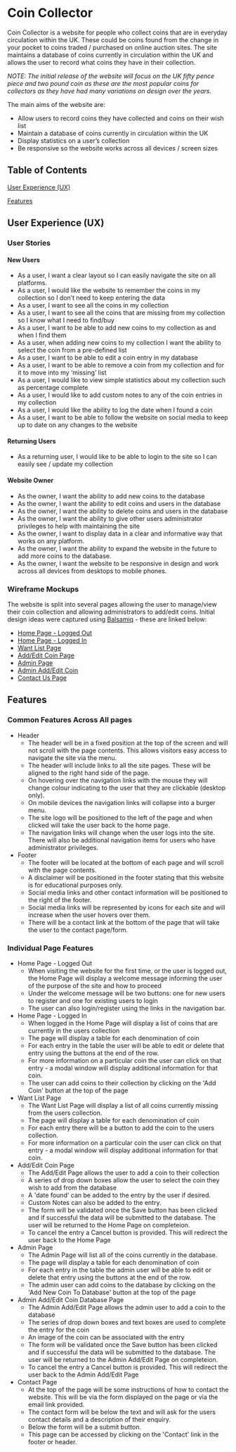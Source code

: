 # Coin Collector
Coin Collector is a website for people who collect coins that are in everyday circulation within the UK. These could be coins found from the change in your 
pocket to coins traded / purchased on online auction sites. The site maintains a database of coins currently in circulation within the UK and allows the user 
to record what coins they have in their collection. 

*NOTE: The initial release of the website will focus on the UK fifty pence piece and two pound coin as these are the most popular coins for collectors as 
they have had many variations on design over the years.*

The main aims of the website are:
* Allow users to record coins they have collected and coins on their wish list
* Maintain a database of coins currently in circulation within the UK
* Display statistics on a user’s collection
* Be responsive so the website works across all devices / screen sizes


## Table of Contents

[User Experience (UX)](#userexperience)

[Features](#features)

<a name="userexperience"></a>
## User Experience (UX)

### User Stories
#### New Users
* As a user, I want a clear layout so I can easily navigate the site on all platforms.
* As a user, I would like the website to remember the coins in my collection so I don’t need to keep entering the data
* As a user, I want to see all the coins in my collection
* As a user, I want to see all the coins that are missing from my collection so I know what I need to find/buy
* As a user, I want to be able to add new coins to my collection as and when I find them
* As a user, when adding new coins to my collection I want the ability to select the coin from a pre-defined list
* As a user, I want to be able to edit a coin entry in my database
* As a user, I want to be able to remove a coin from my collection and for it to move into my ‘missing’ list
* As a user, I would like to view simple statistics about my collection such as percentage complete
* As a user, I would like to add custom notes to any of the coin entries in my collection
* As a user, I would like the ability to log the date when I found a coin
* As a user, I want to be able to follow the website on social media to keep up to date on any changes to the website
#### Returning Users
* As a returning user, I would like to be able to login to the site so I can easily see / update my collection
#### Website Owner
* As the owner, I want the ability to add new coins to the database
* As the owner, I want the ability to edit coins and users in the database
* As the owner, I want the ability to delete coins and users in the database
* As the owner, I want the ability to give other users administrator privileges to help with maintaining the site
* As the owner, I want to display data in a clear and informative way that works on any platform.
* As the owner, I want the ability to expand the website in the future to add more coins to the database.
* As the owner, I want the website to be responsive in design and work across all devices from desktops to mobile phones.

### Wireframe Mockups

The website is split into several pages allowing the user to manage/view their coin collection and allowing administrators to add/edit coins. 
Initial design ideas were captured using [Balsamiq](https://balsamiq.com/) - these are linked below:

* [Home Page - Logged Out](/assets/wireframes/001-HomePage-LoggedOut-v1.png)
* [Home Page - Logged In](/assets/wireframes/002-HomePage-LoggedIn-v2.png)
* [Want List Page](/assets/wireframes/003-WantList-v2.png)
* [Add/Edit Coin Page](/assets/wireframes/004-Add_EditCoinPage-v1.png)
* [Admin Page](/assets/wireframes/005-AdminPage-v2.png)
* [Admin Add/Edit Coin](/assets/wireframes/006-Admin-Add_EditCoin-v1.png)
* [Contact Us Page](/assets/wireframes/007-ContactPage-v1.png)

<a name="features"></a>
## Features

### Common Features Across All pages
* Header
    * The header will be in a fixed position at the top of the screen and will not scroll with the page contents. This allows visitors easy access to navigate the site via the menu.
    * The header will include links to all the site pages. These will be aligned to the right hand side of the page.
    * On hovering over the navigation links with the mouse they will change colour indicating to the user that they are clickable (desktop only).
    * On mobile devices the navigation links will collapse into a burger menu.
    * The site logo will be positioned to the left of the page and when clicked will take the user back to the home page.
    * The navigation links will change when the user logs into the site. There will also be additional navigation items for users who have administrator privileges.
* Footer
    * The footer will be located at the bottom of each page and will scroll with the page contents.
    * A disclaimer will be positioned in the footer stating that this website is for educational purposes only.
    * Social media links and other contact information will be positioned to the right of the footer.
    * Social media links will be represented by icons for each site and will increase when the user hovers over them.
    * There will be a contact link at the bottom of the page that will take the user to the contact page/form.

### Individual Page Features
* Home Page - Logged Out
    * When visiting the website for the first time, or the user is logged out, the Home Page will display a welcome message informing the user of the purpose of the site and how to proceed
    * Under the welcome message will be two buttons: one for new users to register and one for existing users to login
    * The user can also login/register using the links in the navigation bar.
* Home Page - Logged In
    * When logged in the Home Page will display a list of coins that are currently in the users collection
    * The page will display a table for each denomination of coin
    * For each entry in the table the user will be able to edit or delete that entry using the buttons at the end of the row.
    * For more information on a particular coin the user can click on that entry - a modal window will display additional information for that coin.
    * The user can add coins to their collection by clicking on the 'Add Coin' button at the top of the page
* Want List Page
    * The Want List Page will display a list of all coins currently missing from the users collection. 
    * The page will display a table for each denomination of coin
    * For each entry there will be a button to add the coin to the users collection. 
    * For more information on a particular coin the user can click on that entry - a modal window will display additional information for that coin.
* Add/Edit Coin Page
    * The Add/Edit Page allows the user to add a coin to their collection
    * A series of drop down boxes allow the user to select the coin they wish to add from the database
    * A 'date found' can be added to the entry by the user if desired.
    * Custom Notes can also be added to the entry.
    * The form will be validated once the Save button has been clicked and if successful the data will be submitted to the database. The user will be returned to the Home Page on completeion.
    * To cancel the entry a Cancel button is provided. This will redirect the user back to the Home Page
* Admin Page
    * The Admin Page will list all of the coins currently in the database. 
    * The page will display a table for each denomination of coin
    * For each entry in the table the admin user will be able to edit or delete that entry using the buttons at the end of the row.
    * The admin user can add coins to the database by clicking on the 'Add New Coin To Database' button at the top of the page
* Admin Add/Edit Coin Database Page
    * The Admin Add/Edit Page allows the admin user to add a coin to the database
    * The series of drop down boxes and text boxes are used to complete the entry for the coin
    * An image of the coin can be associated with the entry
    * The form will be validated once the Save button has been clicked and if successful the data will be submitted to the database. The user will be returned to the Admin Add/Edit Page on completeion.
    * To cancel the entry a Cancel button is provided. This will redirect the user back to the Admin Add/Edit Page
* Contact Page
    * At the top of the page will be some instructions of how to contact the website. This will be via the form displayed on the page or via the email link provided.
    * The contact form will be below the text and will ask for the users contact details and a description of their enquiry.
    * Below the form will be a submit button.
    * This page can be accessed by clicking on the 'Contact' link in the footer or header.
